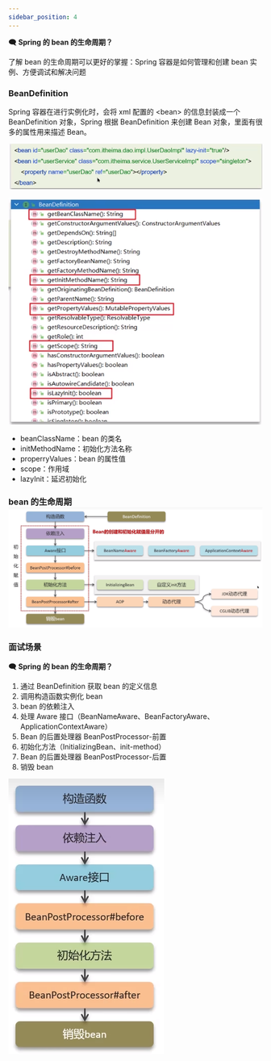 ```yaml
---
sidebar_position: 4
---
```



**🗨️** **Spring 的 bean 的生命周期？**

了解 bean 的生命周期可以更好的掌握：Spring 容器是如何管理和创建 bean 实例、方便调试和解决问题



### BeanDefinition
Spring 容器在进行实例化时，会将 xml 配置的 \<bean\> 的信息封装成一个 BeanDefinition 对象，Spring 根据 BeanDefinition 来创建 Bean 对象，里面有很多的属性用来描述 Bean。

![](./image/image_79dd6f29-19e3-41de-adb4-fc10ca06d651.png)

![](./image/image_995f19a5-5cb6-4bc6-8f96-a25a03dae094.png)

+ beanClassName：bean 的类名
+ initMethodName：初始化方法名称
+ properryValues：bean 的属性值
+ scope：作用域
+ lazyInit：延迟初始化



### bean 的生命周期![](./image/image_98835352-108e-4167-8823-2c3891b665b6.png)
### 面试场景
**🗨️** **Spring 的 bean 的生命周期？**

1. 通过 BeanDefinition 获取 bean 的定义信息
2. 调用构造函数实例化 bean
3. bean 的依赖注入
4. 处理 Aware 接口（BeanNameAware、BeanFactoryAware、ApplicationContextAware）
5. Bean 的后置处理器 BeanPostProcessor-前置
6. 初始化方法（InitializingBean、init-method）
7. Bean 的后置处理器 BeanPostProcessor-后置
8. 销毁 bean

![](./image/image_40890600-cb08-4dd5-8785-fa9daf1ee4b3.png)

